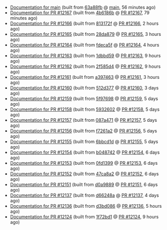 


* [Documentation for main](docs-main/) (built from [63a88fb](https://github.com/cvc5/cvc5/commit/63a88fb) @ [main](https://github.com/cvc5/cvc5/tree/main), 56 minutes ago)
* [Documentation for PR #12167](docs-pr12167/) (built from [4b6186b](https://github.com/cvc5/cvc5/commit/4b6186b) @ [PR #12167](https://github.com/cvc5/cvc5/pull/12167), 79 minutes ago)
* [Documentation for PR #12166](docs-pr12166/) (built from [813172f](https://github.com/cvc5/cvc5/commit/813172f) @ [PR #12166](https://github.com/cvc5/cvc5/pull/12166), 2 hours ago)
* [Documentation for PR #12165](docs-pr12165/) (built from [28da879](https://github.com/cvc5/cvc5/commit/28da879) @ [PR #12165](https://github.com/cvc5/cvc5/pull/12165), 3 hours ago)
* [Documentation for PR #12164](docs-pr12164/) (built from [fdeca5f](https://github.com/cvc5/cvc5/commit/fdeca5f) @ [PR #12164](https://github.com/cvc5/cvc5/pull/12164), 4 hours ago)
* [Documentation for PR #12163](docs-pr12163/) (built from [1dbbd59](https://github.com/cvc5/cvc5/commit/1dbbd59) @ [PR #12163](https://github.com/cvc5/cvc5/pull/12163), 9 hours ago)
* [Documentation for PR #12162](docs-pr12162/) (built from [2f585d4](https://github.com/cvc5/cvc5/commit/2f585d4) @ [PR #12162](https://github.com/cvc5/cvc5/pull/12162), 9 hours ago)
* [Documentation for PR #12161](docs-pr12161/) (built from [a397463](https://github.com/cvc5/cvc5/commit/a397463) @ [PR #12161](https://github.com/cvc5/cvc5/pull/12161), 3 hours ago)
* [Documentation for PR #12160](docs-pr12160/) (built from [512d377](https://github.com/cvc5/cvc5/commit/512d377) @ [PR #12160](https://github.com/cvc5/cvc5/pull/12160), 3 days ago)
* [Documentation for PR #12159](docs-pr12159/) (built from [5f97698](https://github.com/cvc5/cvc5/commit/5f97698) @ [PR #12159](https://github.com/cvc5/cvc5/pull/12159), 5 days ago)
* [Documentation for PR #12158](docs-pr12158/) (built from [5932602](https://github.com/cvc5/cvc5/commit/5932602) @ [PR #12158](https://github.com/cvc5/cvc5/pull/12158), 5 days ago)
* [Documentation for PR #12157](docs-pr12157/) (built from [087a471](https://github.com/cvc5/cvc5/commit/087a471) @ [PR #12157](https://github.com/cvc5/cvc5/pull/12157), 5 days ago)
* [Documentation for PR #12156](docs-pr12156/) (built from [f7261a2](https://github.com/cvc5/cvc5/commit/f7261a2) @ [PR #12156](https://github.com/cvc5/cvc5/pull/12156), 5 days ago)
* [Documentation for PR #12155](docs-pr12155/) (built from [6bbcd1d](https://github.com/cvc5/cvc5/commit/6bbcd1d) @ [PR #12155](https://github.com/cvc5/cvc5/pull/12155), 5 days ago)
* [Documentation for PR #12154](docs-pr12154/) (built from [b048742](https://github.com/cvc5/cvc5/commit/b048742) @ [PR #12154](https://github.com/cvc5/cvc5/pull/12154), 6 days ago)
* [Documentation for PR #12153](docs-pr12153/) (built from [0fd1399](https://github.com/cvc5/cvc5/commit/0fd1399) @ [PR #12153](https://github.com/cvc5/cvc5/pull/12153), 6 days ago)
* [Documentation for PR #12152](docs-pr12152/) (built from [47ca8a2](https://github.com/cvc5/cvc5/commit/47ca8a2) @ [PR #12152](https://github.com/cvc5/cvc5/pull/12152), 6 days ago)
* [Documentation for PR #12151](docs-pr12151/) (built from [d0a9889](https://github.com/cvc5/cvc5/commit/d0a9889) @ [PR #12151](https://github.com/cvc5/cvc5/pull/12151), 6 days ago)
* [Documentation for PR #12137](docs-pr12137/) (built from [d66248a](https://github.com/cvc5/cvc5/commit/d66248a) @ [PR #12137](https://github.com/cvc5/cvc5/pull/12137), 4 days ago)
* [Documentation for PR #12136](docs-pr12136/) (built from [d3bd086](https://github.com/cvc5/cvc5/commit/d3bd086) @ [PR #12136](https://github.com/cvc5/cvc5/pull/12136), 5 hours ago)
* [Documentation for PR #12124](docs-pr12124/) (built from [1f72bd1](https://github.com/cvc5/cvc5/commit/1f72bd1) @ [PR #12124](https://github.com/cvc5/cvc5/pull/12124), 9 hours ago)
